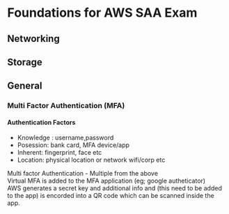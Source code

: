 # Foundations for AWS SAA Exam

## Networking

## Storage

## General
### Multi Factor Authentication (MFA)
#### Authentication	Factors
- Knowledge : username,password
- Posession: bank card, MFA device/app
- Inherent: fingerprint, face etc
- Location: physical location or network wifi/corp etc

Multi factor Authentication - Multiple from the above\
Virtual MFA is added to the MFA application (eg; google autheticator)\
AWS generates a secret key and additional info and (this need to be added to the app) is encorded into a QR code which can be scanned inside the app.
